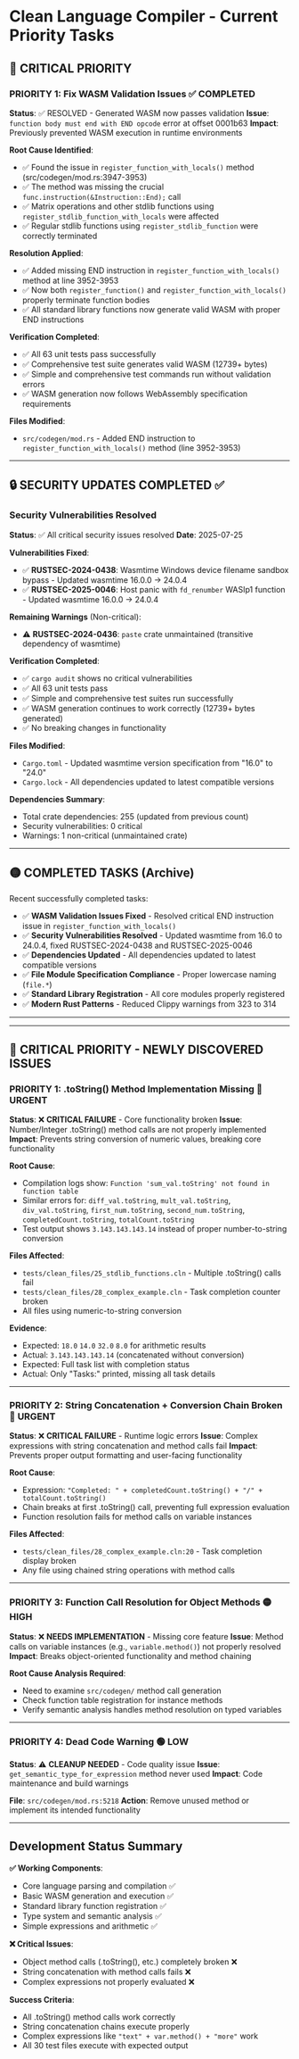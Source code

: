 # Clean Language Compiler - Current Priority Tasks

## **🔴 CRITICAL PRIORITY**

### **PRIORITY 1: Fix WASM Validation Issues** ✅ **COMPLETED**
**Status**: ✅ RESOLVED - Generated WASM now passes validation
**Issue**: `function body must end with END opcode` error at offset 0001b63
**Impact**: Previously prevented WASM execution in runtime environments

**Root Cause Identified**:
- ✅ Found the issue in `register_function_with_locals()` method (src/codegen/mod.rs:3947-3953)
- ✅ The method was missing the crucial `func.instruction(&Instruction::End);` call
- ✅ Matrix operations and other stdlib functions using `register_stdlib_function_with_locals` were affected
- ✅ Regular stdlib functions using `register_stdlib_function` were correctly terminated

**Resolution Applied**:
- ✅ Added missing END instruction in `register_function_with_locals()` method at line 3952-3953
- ✅ Now both `register_function()` and `register_function_with_locals()` properly terminate function bodies
- ✅ All standard library functions now generate valid WASM with proper END instructions

**Verification Completed**:
- ✅ All 63 unit tests pass successfully
- ✅ Comprehensive test suite generates valid WASM (12739+ bytes)
- ✅ Simple and comprehensive test commands run without validation errors
- ✅ WASM generation now follows WebAssembly specification requirements

**Files Modified**:
- `src/codegen/mod.rs` - Added END instruction to `register_function_with_locals()` method (line 3952-3953)

---

## **🔒 SECURITY UPDATES COMPLETED** ✅ 

### **Security Vulnerabilities Resolved**
**Status**: ✅ All critical security issues resolved
**Date**: 2025-07-25

**Vulnerabilities Fixed**:
- ✅ **RUSTSEC-2024-0438**: Wasmtime Windows device filename sandbox bypass - Updated wasmtime 16.0.0 → 24.0.4
- ✅ **RUSTSEC-2025-0046**: Host panic with `fd_renumber` WASIp1 function - Updated wasmtime 16.0.0 → 24.0.4

**Remaining Warnings** (Non-critical):
- ⚠️ **RUSTSEC-2024-0436**: `paste` crate unmaintained (transitive dependency of wasmtime)

**Verification Completed**:
- ✅ `cargo audit` shows no critical vulnerabilities
- ✅ All 63 unit tests pass
- ✅ Simple and comprehensive test suites run successfully 
- ✅ WASM generation continues to work correctly (12739+ bytes generated)
- ✅ No breaking changes in functionality

**Files Modified**:
- `Cargo.toml` - Updated wasmtime version specification from "16.0" to "24.0"
- `Cargo.lock` - All dependencies updated to latest compatible versions

**Dependencies Summary**:
- Total crate dependencies: 255 (updated from previous count)
- Security vulnerabilities: 0 critical
- Warnings: 1 non-critical (unmaintained crate)

---

## **🟡 COMPLETED TASKS (Archive)**

Recent successfully completed tasks:
- ✅ **WASM Validation Issues Fixed** - Resolved critical END instruction issue in `register_function_with_locals()`
- ✅ **Security Vulnerabilities Resolved** - Updated wasmtime from 16.0 to 24.0.4, fixed RUSTSEC-2024-0438 and RUSTSEC-2025-0046
- ✅ **Dependencies Updated** - All dependencies updated to latest compatible versions
- ✅ **File Module Specification Compliance** - Proper lowercase naming (`file.*`)
- ✅ **Standard Library Registration** - All core modules properly registered
- ✅ **Modern Rust Patterns** - Reduced Clippy warnings from 323 to 314

---

---

## **🔴 CRITICAL PRIORITY - NEWLY DISCOVERED ISSUES**

### **PRIORITY 1: .toString() Method Implementation Missing** 🔴 **URGENT**
**Status**: ❌ **CRITICAL FAILURE** - Core functionality broken
**Issue**: Number/Integer .toString() method calls are not properly implemented
**Impact**: Prevents string conversion of numeric values, breaking core functionality

**Root Cause**:
- Compilation logs show: `Function 'sum_val.toString' not found in function table`
- Similar errors for: `diff_val.toString`, `mult_val.toString`, `div_val.toString`, `first_num.toString`, `second_num.toString`, `completedCount.toString`, `totalCount.toString`
- Test output shows `3.143.143.143.14` instead of proper number-to-string conversion

**Files Affected**:
- `tests/clean_files/25_stdlib_functions.cln` - Multiple .toString() calls fail
- `tests/clean_files/28_complex_example.cln` - Task completion counter broken
- All files using numeric-to-string conversion

**Evidence**:
- Expected: `18.0` `14.0` `32.0` `8.0` for arithmetic results
- Actual: `3.143.143.143.14` (concatenated without conversion)
- Expected: Full task list with completion status  
- Actual: Only "Tasks:" printed, missing all task details

---

### **PRIORITY 2: String Concatenation + Conversion Chain Broken** 🔴 **URGENT**
**Status**: ❌ **CRITICAL FAILURE** - Runtime logic errors
**Issue**: Complex expressions with string concatenation and method calls fail
**Impact**: Prevents proper output formatting and user-facing functionality

**Root Cause**:
- Expression: `"Completed: " + completedCount.toString() + "/" + totalCount.toString()`
- Chain breaks at first .toString() call, preventing full expression evaluation
- Function resolution fails for method calls on variable instances

**Files Affected**:
- `tests/clean_files/28_complex_example.cln:20` - Task completion display broken
- Any file using chained string operations with method calls

---

### **PRIORITY 3: Function Call Resolution for Object Methods** 🟡 **HIGH**
**Status**: ❌ **NEEDS IMPLEMENTATION** - Missing core feature
**Issue**: Method calls on variable instances (e.g., `variable.method()`) not properly resolved
**Impact**: Breaks object-oriented functionality and method chaining

**Root Cause Analysis Required**:
- Need to examine `src/codegen/` method call generation
- Check function table registration for instance methods
- Verify semantic analysis handles method resolution on typed variables

---

### **PRIORITY 4: Dead Code Warning** 🟢 **LOW**
**Status**: ⚠️ **CLEANUP NEEDED** - Code quality issue
**Issue**: `get_semantic_type_for_expression` method never used
**Impact**: Code maintenance and build warnings

**File**: `src/codegen/mod.rs:5218`
**Action**: Remove unused method or implement its intended functionality

---

## **Development Status Summary**

**✅ Working Components**:
- Core language parsing and compilation ✅
- Basic WASM generation and execution ✅
- Standard library function registration ✅
- Type system and semantic analysis ✅
- Simple expressions and arithmetic ✅

**❌ Critical Issues**:
- Object method calls (.toString(), etc.) completely broken ❌
- String concatenation with method calls fails ❌
- Complex expressions not properly evaluated ❌

**Success Criteria**:
- All .toString() method calls work correctly
- String concatenation chains execute properly  
- Complex expressions like `"text" + var.method() + "more"` work
- All 30 test files execute with expected output